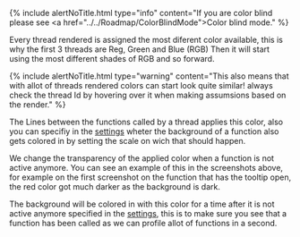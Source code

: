 
{% include alertNoTitle.html  type="info" content="If you are color blind please see <a href=\"../../Roadmap/ColorBlindMode\">Color blind mode</a>." %}

Every thread rendered is assigned the most diferent color available, this is why the first 3 threads are Reg, Green and Blue (RGB)
Then it will start using the most different shades of RGB and so forward.


{% include alertNoTitle.html  type="warning" content="This also means that with allot of threads rendered colors can start look quite similar! always check the thread Id by hovering over it when making assumsions based on the render." %}

The Lines between the functions called by a thread applies this color, also you can specifiy in the [settings](#settings-window) wheter the background of a function also gets colored in by setting the scale on wich that should happen. 

We change the transparency of the applied color when a function is not active anymore. 
You can see an example of this in the screenshots above, for example on the first screenshot on the function that has the tooltip open, the red color got much darker as the background is dark.

The background will be colored in with this color for a time after it is not active anymore specified in the [settings](#settings-window), this is to make sure you see that a function has been called as we can profile allot of functions in a second.